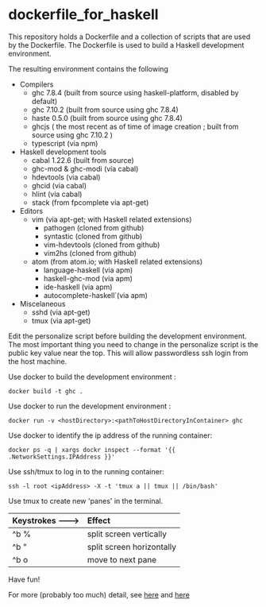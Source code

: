 # dockerfile_for_haskell

This repository holds a Dockerfile and a collection of scripts that are used by the Dockerfile.  The Dockerfile is used to build a Haskell development environment.

The resulting environment contains the following

* Compilers
  * ghc 7.8.4  (built from source using haskell-platform, disabled by default)
  * ghc 7.10.2 (built from source using ghc 7.8.4)
  * haste 0.5.0 (built from source using ghc 7.8.4)
  * ghcjs ( the most recent as of time of image creation ; built from source using ghc 7.10.2 )  
  * typescript (via npm)
* Haskell development tools
  * cabal 1.22.6  (built from source)
  * ghc-mod & ghc-modi (via cabal)
  * hdevtools (via cabal)
  * ghcid (via cabal)
  * hlint (via cabal)
  * stack (from fpcomplete via apt-get)
* Editors
  * vim (via apt-get; with Haskell related extensions)
    * pathogen (cloned from github)
    * syntastic (cloned from github)
    * vim-hdevtools (cloned from github)
    * vim2hs (cloned from github)
  * atom (from atom.io; with Haskell related extensions)
    * language-haskell  (via apm)
    * haskell-ghc-mod  (via apm)
    * ide-haskell  (via apm)
    * autocomplete-haskell`(via apm)
* Miscelaneous
  * sshd (via apt-get)
  * tmux (via apt-get)

Edit the personalize script before building the development environment.  The most important thing you need to change in the personalize script is the public key value near the top.  This will allow passwordless ssh login from the host machine.

Use docker to build the development environment :

    docker build -t ghc .

Use docker to run the development environment :

    docker run -v <hostDirectory>:<pathToHostDirectoryInContainer> ghc 

Use docker to identify the ip address of the running container:

    docker ps -q | xargs dockr inspect --format '{{ .NetworkSettings.IPAddress }}'

Use ssh/tmux to log in to the running container:

    ssh -l root <ipAddress> -X -t 'tmux a || tmux || /bin/bash'

Use tmux to create new 'panes' in the terminal.

| Keystrokes ---> | Effect |
|:-------------|:-------|
| ^b %         | split screen vertically |
| ^b "         | split screen horizontally |
| ^b o         | move to next pane |

Have fun!

For more (probably too much) detail, see [here](http://dc25.github.io/myBlog/2015/08/27/building-and-using-haste-0.5.0-in-docker.html) and [here](http://dc25.github.io/myBlog/haskell/ghcjs/docker/2015/08/05/installing-and-using-ghcjs-in-a-docker-image.html)


